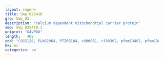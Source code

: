 ```yaml
---
layout: smgene
title: Smp_025410
grp: Smp_02
description: "calcium dependent mitochondrial carrier protein"
smp: Smp_025410.1
uniprot: "G4VPD8"
length:   408
cdd: "COG5126, PLN02964, PTZ00184, cd00051, cl08302, pfam13405, pfam13499, pfam13833, smart00027, smart00054"
kk: ns
categories: sm
---
```

